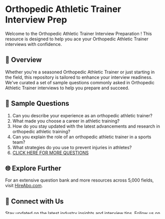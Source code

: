 # Orthopedic Athletic Trainer Interview Prep

Welcome to the Orthopedic Athletic Trainer Interview Preparation ! This resource is designed to help you ace your Orthopedic Athletic Trainer interviews with confidence.

## 🚀 Overview

Whether you're a seasoned Orthopedic Athletic Trainer or just starting in the field, this repository is tailored to enhance your interview readiness. We've curated a set of sample questions commonly asked in Orthopedic Athletic Trainer interviews to help you prepare and succeed.

## 📝 Sample Questions

1. Can you describe your experience as an orthopedic athletic trainer?
2. What made you choose a career in athletic training?
3. How do you stay updated with the latest advancements and research in orthopedic athletic training?
4. Can you explain the role of an orthopedic athletic trainer in a sports team?
5. What strategies do you use to prevent injuries in athletes?
6. [CLICK HERE FOR MORE QUESTIONS](https://hireabo.com/job/15_3_8/Orthopedic%20Athletic%20Trainer)

## 🌐 Explore Further

For an extensive question bank and more resources across 5,000 fields, visit [HireAbo.com](https://www.hireabo.com).

## 📱 Connect with Us

Stay updated on the latest industry insights and interview tips. Follow us on [Twitter](https://twitter.com/hireabo) and [LinkedIn](https://www.linkedin.com/in/hire-abo-3609972a8/).

## 🚀 Ready to Elevate Your Python Career?

Visit [HireAbo.com](https://www.hireabo.com) now and take the first step towards a successful Orthopedic Athletic Trainer career!